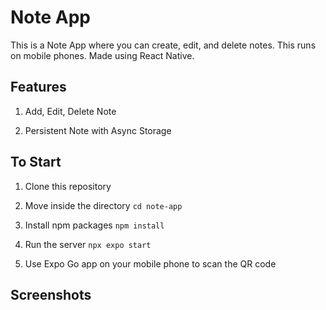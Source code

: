 # Note App

This is a Note App where you can create, edit, and delete notes. This runs on mobile phones. Made using React Native.

## Features

1. Add, Edit, Delete Note

2. Persistent Note with Async Storage

## To Start

1. Clone this repository

2. Move inside the directory
   `cd note-app`

3. Install npm packages
   `npm install`

4. Run the server
   `npx expo start`

5. Use Expo Go app on your mobile phone to scan the QR code

## Screenshots


